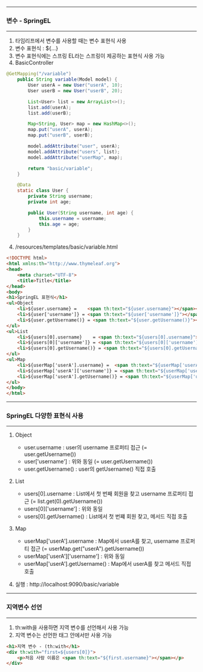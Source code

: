 -----
### 변수 - SpringEL
-----
1. 타임리프에서 변수를 사용할 때는 변수 표현식 사용
2. 변수 표현식 : ${...}
3. 변수 표현식에는 스프링 EL라는 스프링이 제공하는 표현식 사용 가능
4. BasicController
```java
@GetMapping("/variable")
    public String variable(Model model) {
        User userA = new User("userA", 10);
        User userB = new User("userB", 20);

        List<User> list = new ArrayList<>();
        list.add(userA);
        list.add(userB);

        Map<String, User> map = new HashMap<>();
        map.put("userA", userA);
        map.put("userB", userB);

        model.addAttribute("user", userA);
        model.addAttribute("users", list);
        model.addAttribute("userMap", map);

        return "basic/variable";
    }

    @Data
    static class User {
        private String username;
        private int age;

        public User(String username, int age) {
            this.username = username;
            this.age = age;
        }
    }
```

4. /resources/templates/basic/variable.html
```html
<!DOCTYPE html>
<html xmlns:th="http://www.thymeleaf.org">
<head>
    <meta charset="UTF-8">
    <title>Title</title>
</head>
<body>
<h1>SpringEL 표현식</h1>
<ul>Object
    <li>${user.username} =    <span th:text="${user.username}"></span></li>
    <li>${user['username']} = <span th:text="${user['username']}"></span></li>
    <li>${user.getUsername()} = <span th:text="${user.getUsername()}"></span></li>
</ul>
<ul>List
    <li>${users[0].username}    = <span th:text="${users[0].username}"></span></li>
    <li>${users[0]['username']} = <span th:text="${users[0]['username']}"></span></li>
    <li>${users[0].getUsername()} = <span th:text="${users[0].getUsername()}"></span></li>
</ul>
<ul>Map
    <li>${userMap['userA'].username} =  <span th:text="${userMap['userA'].username}"></span></li>
    <li>${userMap['userA']['username']} = <span th:text="${userMap['userA']['username']}"></span></li>
    <li>${userMap['userA'].getUsername()} = <span th:text="${userMap['userA'].getUsername()}"></span></li>
</ul>
</body>
</html>
```

-----
### SpringEL 다양한 표현식 사용
-----
1. Object
   - user.username : user의 username 프로퍼티 접근 (= user.getUsername())
   - user['username'] : 위와 동일 (= user.getUsername())
   - user.getUsername() : user의 getUsername() 직접 호출

2. List
   - users[0].username : List에서 첫 번째 회원을 찾고 username 프로퍼티 접근 (= list.get(0).getUsername())
   - users[0]['username'] : 위와 동일
   - users[0].getUsername() : List에서 첫 번쨰 회원 찾고, 메서드 직접 호출

3. Map
   - userMap['userA'].username : Map에서 userA를 찾고, username 프로퍼티 접근 (= userMap.get("userA").getUsername())
   - userMap['userA']['username'] : 위와 동일
   - userMap['userA'].getUsername() : Map에서 userA를 찾고 메서드 직접 호출

4. 실행 : http://localhost:9090/basic/variable

-----
### 지역변수 선언
------
1. th:with을 사용하면 지역 변수를 선언해서 사용 가능
2. 지역 변수는 선언한 태그 안에서만 사용 가능
```html
<h1>지역 변수 - (th:with</h1>
<div th:with="first=${users[0]}">
    <p>처음 사람 이름은 <span th:text="${first.username}"></span></p>
</div>
```
